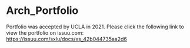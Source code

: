 # Arch_Portfolio
Portfolio was accepted by UCLA in 2021.
Please click the following link to view the portfolio on issuu.com:
https://issuu.com/sxlu/docs/xs_42b044735aa2d6


